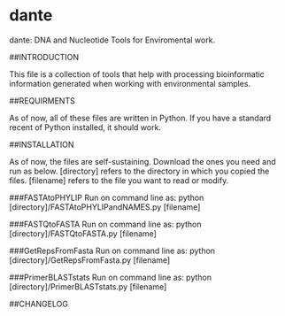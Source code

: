 # dante

dante: DNA and Nucleotide Tools for Enviromental work.


##INTRODUCTION

This file is a collection of tools that help with processing bioinformatic information generated when working with environmental samples. 


##REQUIRMENTS

As of now, all of these files are written in Python. If you have a standard recent of Python installed, it should work. 


##INSTALLATION

As of now, the files are self-sustaining. Download the ones you need and run as below. 
[directory] refers to the directory in which you copied the files. 
[filename] refers to the file you want to read or modify.

###FASTAtoPHYLIP
Run on command line as: python [directory]/FASTAtoPHYLIPandNAMES.py [filename]

###FASTQtoFASTA
Run on command line as: python [directory]/FASTQtoFASTA.py [filename]

###GetRepsFromFasta
Run on command line as: python [directory]/GetRepsFromFasta.py [filename]

###PrimerBLASTstats
Run on command line as:  python [directory]/PrimerBLASTstats.py [filename]


##CHANGELOG